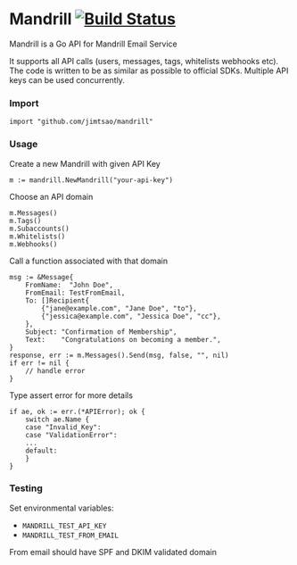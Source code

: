 # Mandrill [![Build Status](https://travis-ci.org/jimtsao/mandrill.svg)](https://travis-ci.org/jimtsao/mandrill)
Mandrill is a Go API for Mandrill Email Service

It supports all API calls (users, messages, tags, whitelists webhooks etc). The code is written to be as similar as possible to official SDKs. Multiple API keys can be used concurrently.

### Import
    import "github.com/jimtsao/mandrill"

### Usage
Create a new Mandrill with given API Key

    m := mandrill.NewMandrill("your-api-key")

Choose an API domain

	m.Messages()
	m.Tags()
	m.Subaccounts()
	m.Whitelists()
	m.Webhooks()

Call a function associated with that domain

	msg := &Message{
		FromName:  "John Doe",
		FromEmail: TestFromEmail,
		To: []Recipient{
			{"jane@example.com", "Jane Doe", "to"},
			{"jessica@example.com", "Jessica Doe", "cc"},
		},
		Subject: "Confirmation of Membership",
		Text:    "Congratulations on becoming a member.",
	}
	response, err := m.Messages().Send(msg, false, "", nil)
	if err != nil {
		// handle error
	}

Type assert error for more details

	if ae, ok := err.(*APIError); ok {
		switch ae.Name {
		case "Invalid_Key":
		case "ValidationError":
		...
		default:
		}
	}


### Testing
Set environmental variables:

* `MANDRILL_TEST_API_KEY`
* `MANDRILL_TEST_FROM_EMAIL`

From email should have SPF and DKIM validated domain